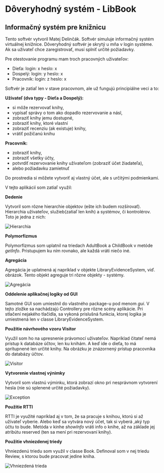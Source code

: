 # Dôveryhodný systém - LibBook
## Informačný systém pre knižnicu

Tento softvér vytvoril Matej Delinčák. Softvér simuluje informačný systém virtuálnej knižnice. Dôveryhodný softvér je skrytý u mňa v login systéme. Ak sa užívateľ chce zaregistrovať, musí splniť určité požiadavky.

Pre otestovanie programu mam troch pracovných uživateľov:
- Dieťa: login: x heslo: x
- Dospelý: login: y heslo: x
- Pracovník: login: z heslo: x

Softvér je zatiaľ len v stave pracovnom, ale už fungujú principiálne veci a to:

**Užívateľ (dva typy - Dieťa a Dospelý):**
  - si môže rezervovať knihy, 
  - vypísať správy o tom ako dopadlo rezervovanie a násl, 
  - zobraziť knihy jemu dostupné,
  - zobraziť  knihy, ktoré vlastní
  - zobraziť recenziu (ak existuje) knihy,
  - vrátiť požičanú knihu
  
**Pracovník:**
  - zobraziť knihy,
  - zobraziť všetky účty,
  - potvrdiť rezervovanie knihy užívateľom (zobraziť účet žiadateľa),
  - alebo požiadavku zamietnuť
  
Do prostredia si môžete vytvoriť aj vlastný účet, ale s určitými podmienkami.

V tejto aplikácií som zatiaľ využil:

**Dedenie**

Vytvoril som rôzne hierarchie objektov (ešte ich budem rozšírovať). Hierarchia užívateľov, služieb(zatiaľ len kníh) a systémov, či kontrolérov. Toto je jedna z nich: 

![Hierarchia](https://github.com/OOP-FIIT/oop-2020-str-12-pu1-povazanova-mateju25/blob/master/docs/Hierarchia.png)


**Polymorfizmus**

Polymorfizmus som uplatnil na triedach AdultBook a ChildBook v metóde *getInfo*. Pristupujem ku ním rovnako, ale každá vráti niečo iné.

**Agregácia**

Agregácia je uplatnená aj napríklad v objekte LibraryEvidenceSystem, viď. obrázok. Tento objekt agreguje tri rôzne objekty - systémy.

![Agregácia](https://github.com/OOP-FIIT/oop-2020-str-12-pu1-povazanova-mateju25/blob/master/docs/Agregácia.png)

**Oddelenie aplikačnej logiky od GUI**

Samotné GUI som umiestnil do vlastného package-u pod menom *gui*. V tejto zložke sa nachádzajú Controllery pre rôzne scény aplikácie. Pri stlačení nejakého tlačidla, sa vykoná prislušná funkcia, ktorej logika je umiestnená len v classe LibraryEvidenceSystem.

**Použitie návrhového vzoru Visitor**

Využil som ho na upresnenie právomocí uživateľov. Napríklad čitateľ nemá prístup k databáze účtov, len ku knihám. A keď ide o dieťa, to má sprítupnené len určité knihy. Na obrázku je znázornený prístup pracovníka do databázy účtov.

![Visitor](https://github.com/OOP-FIIT/oop-2020-str-12-pu1-povazanova-mateju25/blob/master/docs/Visitor.png)

**Vytvorenie vlastnej výnimky**

Vytvoril som vlastnú výminku, ktorá zobrazí okno pri nesprávnom vytvorení hesla (nie sú splenené určité požiadavky).

![Exception](https://github.com/OOP-FIIT/oop-2020-str-12-pu1-povazanova-mateju25/blob/master/docs/Exception.png)

**Použitie RTTI**

RTTI je využité napríklad aj v tom, že sa pracuje s knihou, ktorú si až užívateľ vyberie. Alebo keď sa vytvára nový účet, tak si vyberá ,aký typ účtu to bude. Metóda v kinhe *showInfo* vráti info o knihe, až na základe jej atribútu reserved (ten sa mení pri rezervovaní knihy).

**Použitie vhniezdenej triedy**

Vhniezdenú triedu som využil v classe Book. Definoval som v nej triedu Review, s ktorou bude pracovat jedine kniha.

![Vhniezdená trieda](https://github.com/OOP-FIIT/oop-2020-str-12-pu1-povazanova-mateju25/blob/master/docs/EnclosedClass.png)

